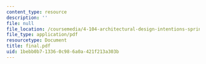 ```yaml
---
content_type: resource
description: ''
file: null
file_location: /coursemedia/4-104-architectural-design-intentions-spring-2004/1bebb0b713360c986a0a421f213a303b_final.pdf
file_type: application/pdf
resourcetype: Document
title: final.pdf
uid: 1bebb0b7-1336-0c98-6a0a-421f213a303b
---
```

